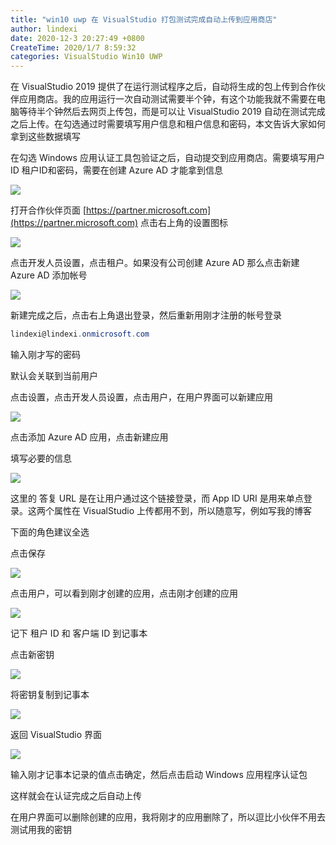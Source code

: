 ```yaml
---
title: "win10 uwp 在 VisualStudio 打包测试完成自动上传到应用商店"
author: lindexi
date: 2020-12-3 20:27:49 +0800
CreateTime: 2020/1/7 8:59:32
categories: VisualStudio Win10 UWP
---
```


在 VisualStudio 2019 提供了在运行测试程序之后，自动将生成的包上传到合作伙伴应用商店。我的应用运行一次自动测试需要半个钟，有这个功能我就不需要在电脑等待半个钟然后去网页上传包，而是可以让 VisualStudio 2019 自动在测试完成之后上传。在勾选通过时需要填写用户信息和租户信息和密码，本文告诉大家如何拿到这些数据填写

<!--more-->


<!-- CreateTime:2020/1/7 8:59:32 -->



在勾选 Windows 应用认证工具包验证之后，自动提交到应用商店。需要填写用户 ID 租户ID和密码，需要在创建 Azure AD 才能拿到信息

<!-- ![](image/win10 uwp 在 VisualStudio 打包测试完成自动上传到应用商店/win10 uwp 在 VisualStudio 打包测试完成自动上传到应用商店1.png) -->

![](http://image.acmx.xyz/lindexi%2F20201783843788)

打开合作伙伴页面 [https://partner.microsoft.com](https://partner.microsoft.com) 点击右上角的设置图标

<!-- ![](image/win10 uwp 在 VisualStudio 打包测试完成自动上传到应用商店/win10 uwp 在 VisualStudio 打包测试完成自动上传到应用商店0.png) -->

![](http://image.acmx.xyz/lindexi%2F202016212149880)

点击开发人员设置，点击租户。如果没有公司创建 Azure AD 那么点击新建 Azure AD 添加帐号

<!-- ![](image/win10 uwp 在 VisualStudio 打包测试完成自动上传到应用商店/win10 uwp 在 VisualStudio 打包测试完成自动上传到应用商店2.png) -->

![](http://image.acmx.xyz/lindexi%2F20201783931901)

新建完成之后，点击右上角退出登录，然后重新用刚才注册的帐号登录

```csharp
lindexi@lindexi.onmicrosoft.com
```

输入刚才写的密码

默认会关联到当前用户

点击设置，点击开发人员设置，点击用户，在用户界面可以新建应用

<!-- ![](image/win10 uwp 在 VisualStudio 打包测试完成自动上传到应用商店/win10 uwp 在 VisualStudio 打包测试完成自动上传到应用商店3.png) -->

![](http://image.acmx.xyz/lindexi%2F2020178429966)

点击添加 Azure AD 应用，点击新建应用

填写必要的信息

<!-- ![](image/win10 uwp 在 VisualStudio 打包测试完成自动上传到应用商店/win10 uwp 在 VisualStudio 打包测试完成自动上传到应用商店4.png) -->

![](http://image.acmx.xyz/lindexi%2F20201784618831)

这里的 答复 URL 是在让用户通过这个链接登录，而 App ID URI 是用来单点登录。这两个属性在 VisualStudio 上传都用不到，所以随意写，例如写我的博客

下面的角色建议全选

点击保存

<!-- ![](image/win10 uwp 在 VisualStudio 打包测试完成自动上传到应用商店/win10 uwp 在 VisualStudio 打包测试完成自动上传到应用商店5.png) -->

![](http://image.acmx.xyz/lindexi%2F20201785128)

点击用户，可以看到刚才创建的应用，点击刚才创建的应用

<!-- ![](image/win10 uwp 在 VisualStudio 打包测试完成自动上传到应用商店/win10 uwp 在 VisualStudio 打包测试完成自动上传到应用商店6.png) -->

![](http://image.acmx.xyz/lindexi%2F20201785153943)

记下 租户 ID 和 客户端 ID 到记事本

点击新密钥

<!-- ![](image/win10 uwp 在 VisualStudio 打包测试完成自动上传到应用商店/win10 uwp 在 VisualStudio 打包测试完成自动上传到应用商店7.png) -->

![](http://image.acmx.xyz/lindexi%2F20201785248958)

将密钥复制到记事本

<!-- ![](image/win10 uwp 在 VisualStudio 打包测试完成自动上传到应用商店/win10 uwp 在 VisualStudio 打包测试完成自动上传到应用商店8.png) -->

![](http://image.acmx.xyz/lindexi%2F20201785325225)

返回 VisualStudio 界面

<!-- ![](image/win10 uwp 在 VisualStudio 打包测试完成自动上传到应用商店/win10 uwp 在 VisualStudio 打包测试完成自动上传到应用商店9.png) -->

![](http://image.acmx.xyz/lindexi%2F20201785614861)

输入刚才记事本记录的值点击确定，然后点击启动 Windows 应用程序认证包

这样就会在认证完成之后自动上传

在用户界面可以删除创建的应用，我将刚才的应用删除了，所以逗比小伙伴不用去测试用我的密钥

